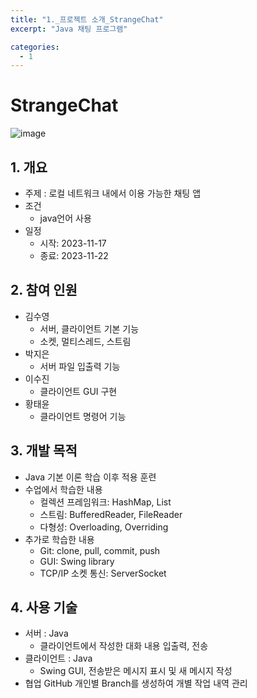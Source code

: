 ```yaml
---
title: "1._프로젝트 소개_StrangeChat"
excerpt: "Java 채팅 프로그램"

categories:
  - 1
---
```



# StrangeChat

![image](https://velog.velcdn.com/images/wg_cat/post/1f323218-d309-437c-9d59-2d4c0e609f24/image.png)



## 1. 개요
- 주제 : 로컬 네트워크 내에서 이용 가능한 채팅 앱
- 조건
  - java언어 사용
- 일정
  - 시작: 2023-11-17
  - 종료: 2023-11-22

## 2. 참여 인원
- 김수영
  - 서버, 클라이언트 기본 기능
  - 소켓, 멀티스레드, 스트림
- 박지은
  - 서버 파일 입출력 기능
- 이수진
  - 클라이언트 GUI 구현
- 황태윤
  - 클라이언트 명령어 기능

## 3. 개발 목적
- Java 기본 이론 학습 이후 적용 훈련
- 수업에서 학습한 내용
  - 컬렉션 프레임워크: HashMap, List
  - 스트림: BufferedReader, FileReader
  - 다형성: Overloading, Overriding
- 추가로 학습한 내용
  - Git: clone, pull, commit, push
  - GUI: Swing library
  - TCP/IP 소켓 통신: ServerSocket
    
## 4. 사용 기술
- 서버 : Java
  - 클라이언트에서 작성한 대화 내용 입출력, 전송
- 클라이언트 : Java
  - Swing	GUI, 전송받은 메시지 표시 및 새 메시지 작성
- 협업	GitHub	개인별 Branch를 생성하여 개별 작업 내역 관리
